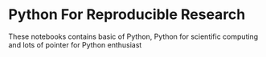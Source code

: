 # Python For Reproducible Research
These notebooks contains basic of Python, Python for scientific computing and lots of pointer 
for Python enthusiast
